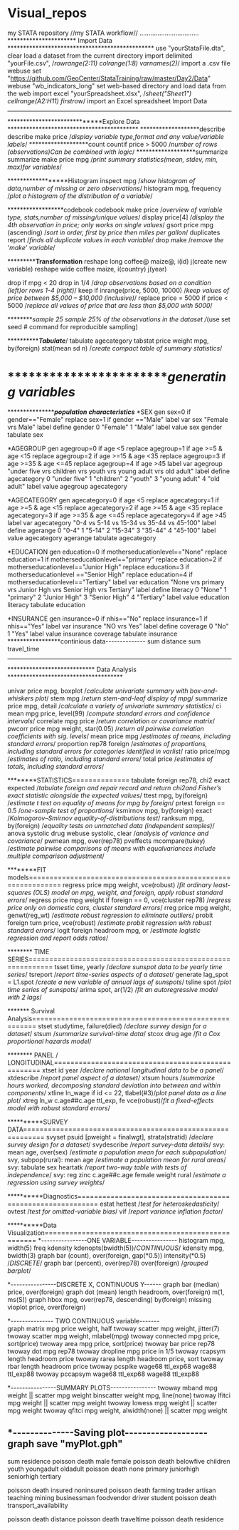 # Visual_repos
my STATA repository
//my STATA workflow//
.................................
********************** Import Data ***********************************************
use "yourStataFile.dta", clear
load a dataset from the current directory
import delimited "yourFile.csv", /*rowrange(2:11) colrange(1:8) varnames(2)*/
import a .csv file
webuse set "https://github.com/GeoCenter/StataTraining/raw/master/Day2/Data"
webuse "wb_indicators_long"
set web-based directory and load data from the web
import excel "yourSpreadsheet.xlsx", /*sheet("Sheet1") cellrange(A2:H11) firstrow*/
import an Excel spreadsheet
Import Data
___________________________________________________________________________________
*****************************Explore Data ******************************************
*******************describe
describe make price   /*display variable type,format and any value/variable labels*/
*******************count 
countif price > 5000 /*number of rows (observations)Can be combined with logic*/
*******************summarize
summarize make price mpg /*print summary statistics(mean, stdev, min, max)for variables*/

******************Histogram
inspect mpg /*show histogram of data,number of missing or zero observations*/
histogram mpg, frequency /*plot a histogram of the distribution of a variable*/

******************codebook
codebook make price /*overview of variable type, stats,number of missing/unique values*/
display price[4] /*display the 4th observation in price; only works on single values*/
gsort price mpg (ascending) /*sort in order, first by price then miles per gallon*/
duplicates report /*finds all duplicate values in each variable*/
drop make /*remove the 'make' variable*/

*******************Transformation**********
reshape long coffee@ maize@, i(id) j(create new variable)
reshape wide coffee maize, i(country) j(year) 

drop if mpg < 20 drop in 1/4 /*drop observations based on a condition (left)or rows 1-4 (right)*/
keep if inrange(price, 5000, 10000) /*keep values of price between $5,000 – $10,000 (inclusive)*/
replace price = 5000 if price < 5000 /*replace all values of price that are less than $5,000 with 5000*/

*********sample 25
sample 25% of the observations in the dataset /*(use set seed # command for reproducible sampling)

*******************Tabulate*********/
tabulate agecategory
tabstat price weight mpg, by(foreign) stat(mean sd n) /*create compact table of summary statistics*/

************************generating variables*
=======================================================================================
******************************population characteristics***************
*SEX
gen sex=0 if gender=="Female"
replace sex=1 if gender =="Male"
label var sex "Female vrs Male"
label define gender 0 "Female" 1 "Male"
label value sex gender
tabulate sex

*AGEGROUP
gen agegroup=0 if age <5
replace agegroup=1 if age >=5 & age <15 
replace agegroup=2 if age >=15 & age <35 
replace agegroup=3 if age >=35 & age <=45 
replace agegroup=4 if age >45
label var agegroup "under five vrs children vrs youth vrs young adult vrs old adult" 
label define agecategory 0 "under five" 1 "children" 2 "youth" 3 "young adult" 4 "old adult"
label value agegroup agecategory

*AGECATEGORY
gen agecategory=0 if age <5
replace agecategory=1 if age >=5 & age <15
replace agecategory=2 if age >=15 & age <35
replace agecategory=3 if age >=35 & age <=45
replace agecategory=4 if age >45
label var agecategory "0-4 vs 5-14 vs 15-34 vs 35-44 vs 45-100"
label define agerange 0 "0-4" 1 "5-14" 2 "15-34" 3 "35-44" 4 "45-100"
label value agecategory agerange
tabulate agecategory

*EDUCATION
gen education=0 if motherseducationlevel=="None"
replace education=1 if motherseducationlevel=="primary" 
replace education=2 if motherseducationlevel=="Junior High" 
replace education=3 if motherseducationlevel =="Senior High" 
replace education=4 if motherseducationlevel=="Tertiary"
label var education "None vrs primary vrs Junior Hgh vrs Senior Hgh vrs Tertiary"
label define literacy 0 "None" 1 "primary" 2 "Junior High" 3 "Senior High" 4 "Tertiary"
label value education literacy
tabulate education

*INSURANCE
gen insurance=0 if nhis=="No" 
replace insurance=1 if nhis=="Yes"
label var insurance "NO vrs Yes"
label define coverage 0 "No" 1 "Yes"
label value insurance coverage
tabulate insurance
*****************continious data--------------
sum distance
sum travel_time

--------------------------------------------------------------------------------
**************************** Data Analysis *************************************

univar price mpg, boxplot /*calculate univariate summary with box-and-whiskers plot*/
stem mpg /*return stem-and-leaf display of mpg*/
summarize price mpg, detail /*calculate a variety of univariate summary statistics*/
ci mean mpg price, level(99) /*compute standard errors and confidence intervals*/
correlate mpg price /*return correlation or covariance matrix*/
pwcorr price mpg weight, star(0.05) /*return all pairwise correlation coefficients with sig. levels*/
mean price mpg /*estimates of means, including standard errors*/
proportion rep78 foreign /*estimates of proportions, including standard errors for categories identified in varlist*/
ratio price/mpg /*estimates of ratio, including standard errors*/
total price /*estimates of totals, including standard errors*/

********STATISTICS==============
tabulate foreign rep78, chi2 exact expected /*tabulate foreign and repair record and 
return chi2and Fisher’s exact statistic alongside the expected values*/
ttest mpg, by(foreign) /*estimate t test on equality of means for mpg by foreign*/
prtest foreign == 0.5 /*one-sample test of proportions*/
ksmirnov mpg, by(foreign) exact /*Kolmogorov–Smirnov equality-of-distributions test*/
ranksum mpg, by(foreign) /*equality tests on unmatched data (independent samples)*/
anova systolic drug webuse systolic, clear /*analysis of variance and covariance*/
pwmean mpg, over(rep78) pveffects mcompare(tukey) /*estimate pairwise comparisons of means 
with equalvariances include multiple comparison adjustment*/

********FIT models==============================================================
regress price mpg weight, vce(robust) /*fit ordinary least-squares (OLS) model on mpg, weight, 
and foreign, apply robust standard errors*/
regress price mpg weight if foreign == 0, vce(cluster rep78) /*regress price only on domestic cars, 
cluster standard errors*/
rreg price mpg weight, genwt(reg_wt) /*estimate robust regression to eliminate outliers*/
probit foreign turn price, vce(robust) /*estimate probit regression with robust standard errors*/
logit foreign headroom mpg, or /*estimate logistic regression and report odds ratios*/

******** TIME SERIES============================================================
tsset time, yearly /*declare sunspot data to be yearly time series*/
tsreport /*report time-series aspects of a dataset*/
generate lag_spot = L1.spot /*create a new variable of annual lags of sunspots*/
tsline spot /*plot time series of sunspots*/
arima spot, ar(1/2) /*fit an autoregressive model with 2 lags*/

******* Survival Analysis=======================================================
stset studytime, failure(died) /*declare survey design for a dataset*/
stsum /*summarize survival-time data*/
stcox drug age /*fit a Cox proportional hazards model*/

******** PANEL / LONGITUDINAL===================================================
xtset id year /*declare national longitudinal data to be a panel*/
xtdescribe /*report panel aspect of a dataset*/
xtsum hours /*summarize hours worked, decomposing standard deviation into between and within components*/
xtline ln_wage if id <= 22, tlabel(#3)/*plot panel data as a line plot*/
xtreg ln_w c.age##c.age ttl_exp, fe vce(robust)/*fit a fixed-effects model with robust standard errors*/

**********SURVEY DATA===========================================================
svyset psuid [pweight = finalwgt], strata(stratid) /*declare survey design for a dataset*/
svydescribe /*report survey-data details*/
svy: mean age, over(sex) /*estimate a population mean for each subpopulation*/
svy, subpop(rural): mean age /*estimate a population mean for rural areas*/
svy: tabulate sex heartatk /*report two-way table with tests of independence*/
svy: reg zinc c.age##c.age female weight rural /*estimate a regression using survey weights*/

**********Diagnostics===========================================================
estat hettest /*test for heteroskedasticity*/
ovtest /*test for omitted-variable bias*/
vif /*report variance inflation factor*/

**********Data Visualization====================================================
*----------------ONE VARIABLE----------------
histogram mpg, width(5) freq kdensity kdenopts(bwidth(5))/*CONTINUOUS*/
kdensity mpg, bwidth(3) 
graph bar (count), over(foreign, gap(*0.5)) intensity(*0.5) /*DISCRETE*/
graph bar (percent), over(rep78) over(foreign)  /*grouped barplot*/

*----------------DISCRETE X, CONTINUOUS Y------
graph bar (median) price, over(foreign)
graph dot (mean) length headroom, over(foreign) m(1, ms(S))
graph hbox mpg, over(rep78, descending) by(foreign) missing
vioplot price, over(foreign)

*--------------- TWO CONTINUOUS variable-------  
graph matrix mpg price weight, half
twoway scatter mpg weight, jitter(7)
twoway scatter mpg weight, mlabel(mpg)
twoway connected mpg price, sort(price)
twoway area mpg price, sort(price)
twoway bar price rep78
twoway dot mpg rep78
twoway dropline mpg price in 1/5
twoway rcapsym length headroom price
twoway rarea length headroom price, sort
twoway rbar length headroom price
twoway pcspike wage68 ttl_exp68 wage88 ttl_exp88
twoway pccapsym wage68 ttl_exp68 wage88 ttl_exp88

*----------------SUMMARY PLOTS----------------
twoway mband mpg weight || scatter mpg weight
binscatter weight mpg, line(none)
twoway lfitci mpg weight || scatter mpg weight
twoway lowess mpg weight || scatter mpg weight
twoway qfitci mpg weight, alwidth(none) || scatter mpg weight

*--------------Saving plot-------------------
graph save "myPlot.gph"
---------------------------------------------
sum  residence
poisson death male female
poisson death belowfive children youth youngadult oldadult
poisson death none primary juniorhigh seniorhigh tertiary

poisson death insured noninsured
poisson death farming trader artisan teaching mining businessman foodvendor driver student
poisson death transport_availability 

poisson death distance
poisson death traveltime
poisson death residence

